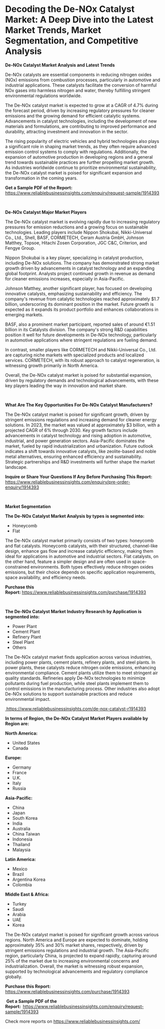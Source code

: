 <p><h1>Decoding the De-NOx Catalyst Market: A Deep Dive into the Latest Market Trends, Market Segmentation, and Competitive Analysis</h1></p><p><strong>De-NOx Catalyst Market Analysis and Latest Trends</strong></p>
<p><p>De-NOx catalysts are essential components in reducing nitrogen oxides (NOx) emissions from combustion processes, particularly in automotive and industrial applications. These catalysts facilitate the conversion of harmful NOx gases into harmless nitrogen and water, thereby fulfilling stringent environmental regulations worldwide.</p><p>The De-NOx catalyst market is expected to grow at a CAGR of 4.7% during the forecast period, driven by increasing regulatory pressures for cleaner emissions and the growing demand for efficient catalytic systems. Advancements in catalyst technologies, including the development of new materials and formulations, are contributing to improved performance and durability, attracting investment and innovation in the sector.</p><p>The rising popularity of electric vehicles and hybrid technologies also plays a significant role in shaping market trends, as they often require advanced emission control systems to comply with regulations. Additionally, the expansion of automotive production in developing regions and a general trend towards sustainable practices are further propelling market growth. As industries worldwide continue to prioritize environmental sustainability, the De-NOx catalyst market is poised for significant expansion and transformation in the coming years.</p></p>
<p><strong>Get a Sample PDF of the Report:&nbsp;</strong> <a href="https://www.reliablebusinessinsights.com/enquiry/request-sample/1914393?utm_campaign=2295&utm_medium=2&utm_source=Github&utm_content=ia&utm_term=03042025&utm_id=de-nox-catalyst">https://www.reliablebusinessinsights.com/enquiry/request-sample/1914393</a></p>
<p>&nbsp;</p>
<p><strong>De-NOx Catalyst Major Market Players</strong></p>
<p><p>The De-NOx catalyst market is evolving rapidly due to increasing regulatory pressures for emission reductions and a growing focus on sustainable technologies. Leading players include Nippon Shokubai, Nikki-Universal Co., Ltd., Shell, BASF, CORMETECH, Ceram Austria GmbH, Johnson Matthey, Topsoe, Hitachi Zosen Corporation, JGC C&C, Criterion, and Fengye Group.</p><p>Nippon Shokubai is a key player, specializing in catalyst production, including De-NOx solutions. The company has demonstrated strong market growth driven by advancements in catalyst technology and an expanding global footprint. Analysts project continued growth in revenue as demand for cleaner emissions increases, especially in Asia-Pacific.</p><p>Johnson Matthey, another significant player, has focused on developing innovative catalysts, emphasizing sustainability and efficiency. The company's revenue from catalytic technologies reached approximately $1.7 billion, underscoring its dominant position in the market. Future growth is expected as it expands its product portfolio and enhances collaborations in emerging markets.</p><p>BASF, also a prominent market participant, reported sales of around €1.51 billion in its Catalysts division. The company's strong R&D capabilities position it well for future developments in De-NOx technology, particularly in automotive applications where stringent regulations are fueling demand.</p><p>In contrast, smaller players like CORMETECH and Nikki-Universal Co., Ltd. are capturing niche markets with specialized products and localized services. CORMETECH, with its robust approach to catalyst regeneration, is witnessing growth primarily in North America.</p><p>Overall, the De-NOx catalyst market is poised for substantial expansion, driven by regulatory demands and technological advancements, with these key players leading the way in innovation and market share.</p></p>
<p>&nbsp;</p>
<p><strong>What Are The Key Opportunities For De-NOx Catalyst Manufacturers?</strong></p>
<p><p>The De-NOx catalyst market is poised for significant growth, driven by stringent emissions regulations and increasing demand for cleaner energy solutions. In 2023, the market was valued at approximately $3 billion, with a projected CAGR of 6% through 2030. Key growth factors include advancements in catalyst technology and rising adoption in automotive, industrial, and power generation sectors. Asia-Pacific dominates the market, fueled by rapid industrialization and urbanization. Future outlook indicates a shift towards innovative catalysts, like zeolite-based and noble metal alternatives, ensuring enhanced efficiency and sustainability. Strategic partnerships and R&D investments will further shape the market landscape.</p></p>
<p><strong>Inquire or Share Your Questions If Any Before Purchasing This Report:</strong> <a href="https://www.reliablebusinessinsights.com/enquiry/pre-order-enquiry/1914393?utm_campaign=2295&utm_medium=2&utm_source=Github&utm_content=ia&utm_term=03042025&utm_id=de-nox-catalyst">https://www.reliablebusinessinsights.com/enquiry/pre-order-enquiry/1914393</a></p>
<p>&nbsp;</p>
<p><strong>Market Segmentation</strong></p>
<p><strong>The De-NOx Catalyst Market Analysis by types is segmented into:</strong></p>
<p><ul><li>Honeycomb</li><li>Flat</li></ul></p>
<p><p>The De-NOx catalyst market primarily consists of two types: honeycomb and flat catalysts. Honeycomb catalysts, with their structured, channel-like design, enhance gas flow and increase catalytic efficiency, making them ideal for applications in automotive and industrial sectors. Flat catalysts, on the other hand, feature a simpler design and are often used in space-constrained environments. Both types effectively reduce nitrogen oxides emissions, but their choice depends on specific application requirements, space availability, and efficiency needs.</p></p>
<p><strong>Purchase this Report:&nbsp;</strong><a href="https://www.reliablebusinessinsights.com/purchase/1914393?utm_campaign=2295&utm_medium=2&utm_source=Github&utm_content=ia&utm_term=03042025&utm_id=de-nox-catalyst">https://www.reliablebusinessinsights.com/purchase/1914393</a></p>
<p>&nbsp;</p>
<p><strong>The De-NOx Catalyst Market Industry Research by Application is segmented into:</strong></p>
<p><ul><li>Power Plant</li><li>Cement Plant</li><li>Refinery Plant</li><li>Steel Plant</li><li>Others</li></ul></p>
<p><p>The De-NOx catalyst market finds application across various industries, including power plants, cement plants, refinery plants, and steel plants. In power plants, these catalysts reduce nitrogen oxide emissions, enhancing environmental compliance. Cement plants utilize them to meet stringent air quality standards. Refineries apply De-NOx technologies to minimize pollutants during fuel production, while steel plants implement them to control emissions in the manufacturing process. Other industries also adopt De-NOx solutions to support sustainable practices and reduce environmental impact.</p></p>
<p><a href="https://www.reliablebusinessinsights.com/de-nox-catalyst-r1914393?utm_campaign=2295&utm_medium=2&utm_source=Github&utm_content=ia&utm_term=03042025&utm_id=de-nox-catalyst">&nbsp;https://www.reliablebusinessinsights.com/de-nox-catalyst-r1914393</a></p>
<p><strong>In terms of Region, the De-NOx Catalyst Market Players available by Region are:</strong></p>
<p>
    <p> <strong> North America: </strong>
        <ul>
            <li>United States</li>
            <li>Canada</li>
        </ul>
        </p> 
    <p> <strong> Europe: </strong>
        <ul>
            <li>Germany</li>
            <li>France</li>
            <li>U.K.</li>
            <li>Italy</li>
            <li>Russia</li>
        </ul>
        </p> 
    <p> <strong> Asia-Pacific: </strong>
        <ul>
            <li>China</li>
            <li>Japan</li>
            <li>South Korea</li>
            <li>India</li>
            <li>Australia</li>
            <li>China Taiwan</li>
            <li>Indonesia</li>
            <li>Thailand</li>
            <li>Malaysia</li>
        </ul>
        </p> 
    <p> <strong> Latin America: </strong>
        <ul>
            <li>Mexico</li>
            <li>Brazil</li>
            <li>Argentina Korea</li>
            <li>Colombia</li>
        </ul>
        </p> 
    <p> <strong> Middle East & Africa: </strong>
        <ul>
            <li>Turkey</li>
            <li>Saudi</li>
            <li>Arabia</li>
            <li>UAE</li>
            <li>Korea</li>
        </ul>
    </p>
    </p>
<p><p>The De-NOx catalyst market is poised for significant growth across various regions. North America and Europe are expected to dominate, holding approximately 35% and 30% market shares, respectively, driven by stringent emissions regulations and industrial growth. The Asia-Pacific region, particularly China, is projected to expand rapidly, capturing around 25% of the market due to increasing environmental concerns and industrialization. Overall, the market is witnessing robust expansion, supported by technological advancements and regulatory compliance globally.</p></p>
<p><strong>Purchase this Report: </strong><a href="https://www.reliablebusinessinsights.com/purchase/1914393?utm_campaign=2295&utm_medium=2&utm_source=Github&utm_content=ia&utm_term=03042025&utm_id=de-nox-catalyst">https://www.reliablebusinessinsights.com/purchase/1914393</a></p>
<p>&nbsp;<strong>Get a Sample PDF of the Report:&nbsp;&nbsp;</strong><a href="https://www.reliablebusinessinsights.com/enquiry/request-sample/1914393?utm_campaign=2295&utm_medium=2&utm_source=Github&utm_content=ia&utm_term=03042025&utm_id=de-nox-catalyst">https://www.reliablebusinessinsights.com/enquiry/request-sample/1914393</a></p>
<p><strong></strong></p>
<p>Check more reports on <a href="https://www.reliablebusinessinsights.com/?utm_campaign=2295&utm_medium=2&utm_source=Github&utm_content=ia&utm_term=03042025&utm_id=de-nox-catalyst">https://www.reliablebusinessinsights.com/</a></p>